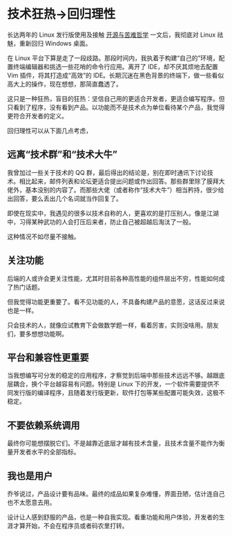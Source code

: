 # 技术狂热->回归理性

长达两年的 Linux 发行版使用及接触 [开源与苦难哲学](https://book.bsdcn.org/di-19-zhang-wen-xue-gu-shi/di-19.1-jie-linux-yu-ku-nan-zhe-xue#suo-wei-kai-yuan-zhe-xue) 一文后，我彻底对 Linux 祛魅，重新回归 Windows 桌面。

在 Linux 平台下算是走了一段歧路。那段时间内，我执着于构建“自己的”环境，配置终端编辑器和挑选一些花哨的命令行应用。离开了 IDE，却不厌其烦地去配置 Vim 插件，将其打造成“高效”的 IDE。长期沉迷在黑色背景的终端下，做一些看似高大上的操作，现在想想，那简直蠢透了。

这只是一种狂热，盲目的狂热：坚信自己用的更适合开发者，更适合编写程序。但只看到了程序，没有看到产品。以功能而不是技术点为单位看待某个产品，我觉得更符合开发者的定义。

回归理性可以从下面几点考虑，

## 远离“技术群”和“技术大牛”

我曾加过一些关于技术的 QQ 群，最后得出的结论是，别在即时通讯下讨论技术。相比起来，邮件列表和论坛更适合提出问题或作出回答。那些群里除了膜拜大佬外，基本没别的内容了。而那些大佬（或者称作“技术大牛”）相当矜持，很少给出回答，要么丢出几个名词就当作回复了。

即使在现实中，我遇见的很多以技术自称的人，更喜欢的是打压别人。像是江湖中，习得某种武功的人会打压后来者，防止自己被超越后淘汰了一般。

这种情况不如尽量不接触。

## 关注功能

后端的人或许会更关注性能，尤其时目前各种高性能的组件层出不穷，性能如何成了热门话题。

但我觉得功能更重要了。看不见功能的人，不具备构建产品的意愿，这话反过来说也是一样。

只会技术的人，就像应试教育下会做数学题一样，看着厉害，实则没啥用。朋友们，要多想想功能啊。


## 平台和兼容性更重要

当我想编写可分发的稳定的应用程序，才察觉到后端中那些技术远远不够。越跟底层耦合，换个平台越容易有问题。特别是 Linux 下的开发，一个软件需要提供不同发行版的编译程序，且随着发行版更新，软件打包等某些配置可能失效，这极不稳定。


## 不要依赖系统调用

最终你可能想摆脱它们。不是越靠近底层才越有技术含量，且技术含量不能作为衡量开发者水平的全部指标。

## 我也是用户

乔爷说过，产品设计要有品味。最终的成品如果复杂难懂，界面丑陋，估计连自己也不太愿意去用。

设计让人感到舒服的产品，也是一种自我实现。看重功能和用户体验，开发者的生涯才算开始，不会在程序员或者码农里打转。

